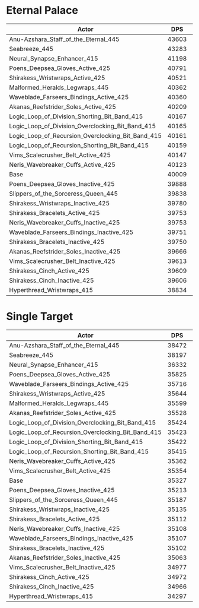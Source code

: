 # Eternal Palace
| Actor | DPS | Increase |
|---|:---:|:---:|
|Anu-Azshara_Staff_of_the_Eternal_445|43603|8.98%|
|Seabreeze_445|43283|8.18%|
|Neural_Synapse_Enhancer_415|41198|2.97%|
|Poens_Deepsea_Gloves_Active_425|40791|1.96%|
|Shirakess_Wristwraps_Active_425|40521|1.28%|
|Malformed_Heralds_Legwraps_445|40362|0.88%|
|Waveblade_Farseers_Bindings_Active_425|40360|0.88%|
|Akanas_Reefstrider_Soles_Active_425|40209|0.50%|
|Logic_Loop_of_Division_Shorting_Bit_Band_415|40167|0.39%|
|Logic_Loop_of_Division_Overclocking_Bit_Band_415|40165|0.39%|
|Logic_Loop_of_Recursion_Overclocking_Bit_Band_415|40161|0.38%|
|Logic_Loop_of_Recursion_Shorting_Bit_Band_415|40159|0.37%|
|Vims_Scalecrusher_Belt_Active_425|40147|0.35%|
|Neris_Wavebreaker_Cuffs_Active_425|40123|0.29%|
|Base|40009|0.00%|
|Poens_Deepsea_Gloves_Inactive_425|39888|-0.30%|
|Slippers_of_the_Sorceress_Queen_445|39838|-0.43%|
|Shirakess_Wristwraps_Inactive_425|39780|-0.57%|
|Shirakess_Bracelets_Active_425|39753|-0.64%|
|Neris_Wavebreaker_Cuffs_Inactive_425|39753|-0.64%|
|Waveblade_Farseers_Bindings_Inactive_425|39751|-0.64%|
|Shirakess_Bracelets_Inactive_425|39750|-0.65%|
|Akanas_Reefstrider_Soles_Inactive_425|39666|-0.86%|
|Vims_Scalecrusher_Belt_Inactive_425|39613|-0.99%|
|Shirakess_Cinch_Active_425|39609|-1.00%|
|Shirakess_Cinch_Inactive_425|39606|-1.01%|
|Hyperthread_Wristwraps_415|38834|-2.94%|

# Single Target
| Actor | DPS | Increase |
|---|:---:|:---:|
|Anu-Azshara_Staff_of_the_Eternal_445|38472|8.90%|
|Seabreeze_445|38197|8.12%|
|Neural_Synapse_Enhancer_415|36332|2.84%|
|Poens_Deepsea_Gloves_Active_425|35825|1.41%|
|Waveblade_Farseers_Bindings_Active_425|35716|1.10%|
|Shirakess_Wristwraps_Active_425|35644|0.90%|
|Malformed_Heralds_Legwraps_445|35599|0.77%|
|Akanas_Reefstrider_Soles_Active_425|35528|0.57%|
|Logic_Loop_of_Division_Overclocking_Bit_Band_415|35424|0.27%|
|Logic_Loop_of_Recursion_Overclocking_Bit_Band_415|35423|0.27%|
|Logic_Loop_of_Division_Shorting_Bit_Band_415|35422|0.27%|
|Logic_Loop_of_Recursion_Shorting_Bit_Band_415|35415|0.25%|
|Neris_Wavebreaker_Cuffs_Active_425|35362|0.10%|
|Vims_Scalecrusher_Belt_Active_425|35354|0.08%|
|Base|35327|0.00%|
|Poens_Deepsea_Gloves_Inactive_425|35213|-0.32%|
|Slippers_of_the_Sorceress_Queen_445|35187|-0.40%|
|Shirakess_Wristwraps_Inactive_425|35135|-0.54%|
|Shirakess_Bracelets_Active_425|35112|-0.61%|
|Neris_Wavebreaker_Cuffs_Inactive_425|35108|-0.62%|
|Waveblade_Farseers_Bindings_Inactive_425|35107|-0.62%|
|Shirakess_Bracelets_Inactive_425|35102|-0.64%|
|Akanas_Reefstrider_Soles_Inactive_425|35063|-0.75%|
|Vims_Scalecrusher_Belt_Inactive_425|34977|-0.99%|
|Shirakess_Cinch_Active_425|34972|-1.00%|
|Shirakess_Cinch_Inactive_425|34966|-1.02%|
|Hyperthread_Wristwraps_415|34297|-2.92%|
